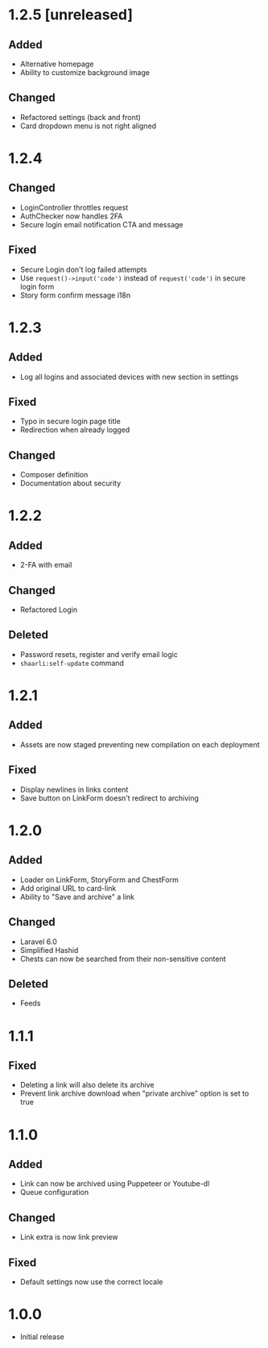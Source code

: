 # 1.2.5 [unreleased]

## Added

- Alternative homepage
- Ability to customize background image

## Changed

- Refactored settings (back and front)
- Card dropdown menu is not right aligned

# 1.2.4

## Changed

- LoginController throttles request
- AuthChecker now handles 2FA
- Secure login email notification CTA and message

## Fixed

- Secure Login don't log failed attempts
- Use `request()->input('code')` instead of `request('code')` in secure login form
- Story form confirm message i18n

# 1.2.3

## Added

- Log all logins and associated devices with new section in settings

## Fixed

- Typo in secure login page title
- Redirection when already logged

## Changed

- Composer definition
- Documentation about security

# 1.2.2

## Added

- 2-FA with email

## Changed

- Refactored Login

## Deleted

- Password resets, register and verify email logic
- `shaarli:self-update` command

# 1.2.1

## Added

- Assets are now staged preventing new compilation on each deployment

## Fixed

- Display newlines in links content
- Save button on LinkForm doesn't redirect to archiving

# 1.2.0

## Added

- Loader on LinkForm, StoryForm and ChestForm
- Add original URL to card-link
- Ability to "Save and archive" a link

## Changed

- Laravel 6.0
- Simplified Hashid
- Chests can now be searched from their non-sensitive content

## Deleted

- Feeds 

# 1.1.1

## Fixed

- Deleting a link will also delete its archive
- Prevent link archive download when "private archive" option is set to true

# 1.1.0

## Added

- Link can now be archived using Puppeteer or Youtube-dl
- Queue configuration

## Changed

- Link extra is now link preview

## Fixed

- Default settings now use the correct locale

# 1.0.0

- Initial release
